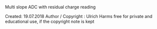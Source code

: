 
Multi slope ADC with residual charge reading 

Created: 19.07.2018 
Author / Copyright : Ulrich Harms
 free for private and educational use, if the copyright note is kept